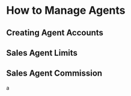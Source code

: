 <!-- TITLE: Agents -->
<!-- SUBTITLE: A quick summary of Agents -->

# How to Manage Agents

## Creating Agent Accounts
## Sales Agent Limits
## Sales Agent Commission

a

